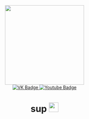 <div id="header" align="center">
  <img src="https://media.giphy.com/media/KW5ERm2ryuOsuohMeO/giphy.gif" width="250"/>
</div>

<div id="badges" align="center">
  <a href="https://vk.com/j1trlx">
    <img src="https://img.shields.io/badge/VK-blue?style=for-the-badge&logo=vk&logoColor=white" alt="VK Badge"/>
  </a>
  <a href="https://www.youtube.com/channel/UC6U_MolVx-AUXhNrCELDk3Q">
    <img src="https://img.shields.io/badge/YouTube-red?style=for-the-badge&logo=youtube&logoColor=white" alt="Youtube Badge"/>
  </a>
</div>

<div id="viewprof" align="center">
  <img src="https://komarev.com/ghpvc/?username= jitrix13-github-username&style=flat-square&color=blue" alt=""/>
</div>

<div id="heythere" align="center">
  <h1>
  sup 
  <img src="https://media.giphy.com/media/hvRJCLFzcasrR4ia7z/giphy.gif" width="30px"/>
</h1>
</div>


